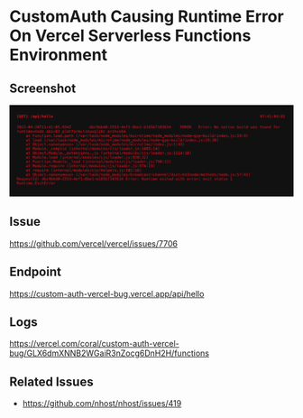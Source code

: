 # CustomAuth Causing Runtime Error On Vercel Serverless Functions Environment
## Screenshot
![](./vercel_runtime_error.png)

## Issue
https://github.com/vercel/vercel/issues/7706

## Endpoint
https://custom-auth-vercel-bug.vercel.app/api/hello

## Logs
 https://vercel.com/coral/custom-auth-vercel-bug/GLX6dmXNNB2WGaiR3nZocg6DnH2H/functions

## Related Issues
- https://github.com/nhost/nhost/issues/419
